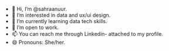 - 👋 Hi, I’m @sahraanuur.
- 👀 I’m interested in data and ux/ui design.
- 🌱 I’m currently learning data tech skills.
- 💞️ I’m open to work. 
- 📫 You can reach me through Linkedin- attached to my profile.
- 😄 Pronouns: She/her.


<!---
sahraanuur/sahraanuur is a ✨ special ✨ repository because its `README.md` (this file) appears on your GitHub profile.
You can click the Preview link to take a look at your changes.
--->
